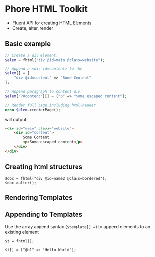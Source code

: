# Phore HTML Toolkit

- Fluent API for creating HTML Elements
- Create, alter, render

## Basic example

```php
// Create a div element:
$elem = fhtml("div @id=main @class=website");

// Append a <div id=content> to the 
$elem[] = [
    "div @id=content" => "Some Content"
];

// Append paragraph to content div: 
$elem["?#content"][] = ["p" => "Some escaped content"];

// Render full page including html-header
echo $elem->renderPage(); 
```
will output:

```html
<div id="main" class="website">
    <div id="content">
        Some Content
        <p>Some escaped content</p>
    </div>
</div>
```


## Creating html structures



```
$doc = fhtml("div @id=name2 @class=bordered");
$doc->alter();
```


## Rendering Templates



## Appending to Templates

Use the array append syntax (`$template[] =`) to append elements to 
an existing element:

```
$t = fhtml();

$t[] = ["@h1" => "Hello World"];

```
